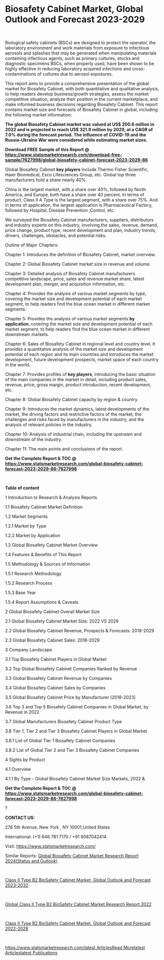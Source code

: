 <h1>Biosafety Cabinet Market, Global Outlook and Forecast 2023-2029</h1><br/><p>Biological safety cabinets (BSCs) are designed to protect the operator, the laboratory environment and work materials from exposure to infectious aerosols and splashes that may be generated when manipulating materials containing infectious agents, such as primary cultures, stocks and diagnostic specimens BSCs, when properly used, have been shown to be highly effective in reducing laboratory acquired infections and cross-contaminations of cultures due to aerosol exposures.</p>
 
 
 
 <p>This report aims to provide a comprehensive presentation of the global market for Biosafety Cabinet, with both quantitative and qualitative analysis, to help readers develop business/growth strategies, assess the market competitive situation, analyze their position in the current marketplace, and make informed business decisions regarding Biosafety Cabinet. This report contains market size and forecasts of Biosafety Cabinet in global, including the following market information:</p>
 
 
 
 <p><strong>The global Biosafety Cabinet market was valued at US$ 200.6 million in 2022 and is projected to reach US$ 321.9 million by 2029, at a <strong>CAGR</strong> of 7.0% during the forecast period. The influence of COVID-19 and the Russia-Ukraine War were considered while estimating market sizes.</strong></p>
 
 
 
 <p><strong>Download FREE Sample of this Report @ <a href="https://www.statsmarketresearch.com/download-free-sample/7627998/global-biosafety-cabinet-forecast-2023-2029-86">https://www.statsmarketresearch.com/download-free-sample/7627998/global-biosafety-cabinet-forecast-2023-2029-86</a></strong></p>
 
 
 
 <p>Global Biosafety Cabinet <strong>key players</strong> include Thermo Fisher Scientific, Haier Biomedical, Esco Lifesciences Group, etc. Global top three manufacturers hold a share nearly 40%.</p>
 
 
 
 <p>China is the largest market, with a share over 40%, followed by North America, and Europe, both have a share over 40 percent. In terms of product, Class II A Type is the largest segment, with a share over 75%. And in terms of application, the largest application is Pharmaceutical Factory, followed by Hospital, Disease Prevention ,Control, etc.</p>
 
 
 
 <p>We surveyed the Biosafety Cabinet manufacturers, suppliers, distributors and industry experts on this industry, involving the sales, revenue, demand, price change, product type, recent development and plan, industry trends, drivers, challenges, obstacles, and potential risks.</p>
 
 
 
 <p>Outline of Major Chapters:</p>
 
 
 
 <p>Chapter 1: Introduces the definition of Biosafety Cabinet, market overview.</p>
 
 
 
 <p>Chapter 2: Global Biosafety Cabinet market size in revenue and volume.</p>
 
 
 
 <p>Chapter 3: Detailed analysis of Biosafety Cabinet manufacturers competitive landscape, price, sales and revenue market share, latest development plan, merger, and acquisition information, etc.</p>
 
 
 
 <p>Chapter 4: Provides the analysis of various market segments by type, covering the market size and development potential of each market segment, to help readers find the blue ocean market in different market segments.</p>
 
 
 
 <p>Chapter 5: Provides the analysis of various market segments <strong>by application</strong>, covering the market size and development potential of each market segment, to help readers find the blue ocean market in different downstream markets.</p>
 
 
 
 <p>Chapter 6: Sales of Biosafety Cabinet in regional level and country level. It provides a quantitative analysis of the market size and development potential of each region and its main countries and introduces the market development, future development prospects, market space of each country in the world.</p>
 
 
 
 <p>Chapter 7: Provides profiles of <strong>key players</strong>, introducing the basic situation of the main companies in the market in detail, including product sales, revenue, price, gross margin, product introduction, recent development, etc.</p>
 
 
 
 <p>Chapter 8: Global Biosafety Cabinet capacity by region & country.</p>
 
 
 
 <p>Chapter 9: Introduces the market dynamics, latest developments of the market, the driving factors and restrictive factors of the market, the challenges and risks faced by manufacturers in the industry, and the analysis of relevant policies in the industry.</p>
 
 
 
 <p>Chapter 10: Analysis of industrial chain, including the upstream and downstream of the industry.</p>
 
 
 
 <p>Chapter 11: The main points and conclusions of the report.</p>
 
 
 
 <div><b>Get the Complete Report & TOC @ <a href="https://www.statsmarketresearch.com/global-biosafety-cabinet-forecast-2023-2029-86-7627998">https://www.statsmarketresearch.com/global-biosafety-cabinet-forecast-2023-2029-86-7627998</a></b></div>
 
 
 
 <p><br />
 
 <b>Table of content</b></p>
 
 
 
 <p>1 Introduction to Research & Analysis Reports<br />
 
 1.1 Biosafety Cabinet Market Definition<br />
 
 1.2 Market Segments<br />
 
 1.2.1 Market by Type<br />
 
 1.2.2 Market by Application<br />
 
 1.3 Global Biosafety Cabinet Market Overview<br />
 
 1.4 Features & Benefits of This Report<br />
 
 1.5 Methodology & Sources of Information<br />
 
 1.5.1 Research Methodology<br />
 
 1.5.2 Research Process<br />
 
 1.5.3 Base Year<br />
 
 1.5.4 Report Assumptions & Caveats<br />
 
 2 Global Biosafety Cabinet Overall Market Size<br />
 
 2.1 Global Biosafety Cabinet Market Size: 2022 VS 2029<br />
 
 2.2 Global Biosafety Cabinet Revenue, Prospects & Forecasts: 2018-2029<br />
 
 2.3 Global Biosafety Cabinet Sales: 2018-2029<br />
 
 3 Company Landscape<br />
 
 3.1 Top Biosafety Cabinet Players in Global Market<br />
 
 3.2 Top Global Biosafety Cabinet Companies Ranked by Revenue<br />
 
 3.3 Global Biosafety Cabinet Revenue by Companies<br />
 
 3.4 Global Biosafety Cabinet Sales by Companies<br />
 
 3.5 Global Biosafety Cabinet Price by Manufacturer (2018-2023)<br />
 
 3.6 Top 3 and Top 5 Biosafety Cabinet Companies in Global Market, by Revenue in 2022<br />
 
 3.7 Global Manufacturers Biosafety Cabinet Product Type<br />
 
 3.8 Tier 1, Tier 2 and Tier 3 Biosafety Cabinet Players in Global Market<br />
 
 3.8.1 List of Global Tier 1 Biosafety Cabinet Companies<br />
 
 3.8.2 List of Global Tier 2 and Tier 3 Biosafety Cabinet Companies<br />
 
 4 Sights by Product<br />
 
 4.1 Overview<br />
 
 4.1.1 By Type - Global Biosafety Cabinet Market Size Markets, 2022 &</p>
 
 
 
 <div><b>Get the Complete Report & TOC @ <a href="https://www.statsmarketresearch.com/global-biosafety-cabinet-forecast-2023-2029-86-7627998">https://www.statsmarketresearch.com/global-biosafety-cabinet-forecast-2023-2029-86-7627998</a></b></div>
 
 
 
 <p>? </p>
 
 
 
 <p><b>CONTACT US:</b><br />
 
 276 5th Avenue, New York , NY 10001,United States<br />
 
 International: (+1) 646 781 7170 / +91 8087042414<br />
 
 Visit: <a href="https://www.statsmarketresearch.com/">https://www.statsmarketresearch.com/</a><br />
 
 Similar Reports: <a href="https://www.statsmarketresearch.com/global-biosafety-cabinet-forecast-2023-2029-86-7627998">Global Biosafety Cabinet Market Research Report 2024(Status and Outlook)</a><br />
 
 <br />
 
 <a href="https://www.statsmarketresearch.com/global-biosafety-cabinet-forecast-2023-2029-86-7627998">Class II Type B2 BioSafety Cabinet Market, Global Outlook and Forecast 2023-2032</a><br />
 
 <br />
 
 <a href="https://www.statsmarketresearch.com/global-biosafety-cabinet-forecast-2023-2029-86-7627998">Global Class II Type B2 BioSafety Cabinet Market Research Report 2022</a><br />
 
 <br />
 
 <a href="https://www.statsmarketresearch.com/global-biosafety-cabinet-forecast-2023-2029-86-7627998">Class II Type B2 BioSafety Cabinet Market, Global Outlook and Forecast 2022-2028</a><br />
 
 <br />
 
 <a href="https://gyeongbokgung.com">https://www.statsmarketresearch.com/</a><a href="https://hallyeomaritime.com">latest Articles</a><a href="https://jingwansa.com">Read More</a><a href="https://nguoiviet.jp/">latest Articles</a><a href="https://www.intelmarketresearch.com/">latest Publications</a></p>